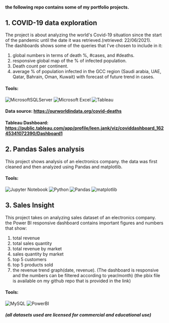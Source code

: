 #### the following repo contains some of my portfolio projects.

## 1. COVID-19 data exploration
The project is about analyzing the world's Covid-19 situation since the start of the pandemic until the date it was retrieved.(retrieved: 22/06/2021).  
The dashboards shows some of the queries that I've chosen to include in it: 
1. global numbers in terms of death %, #cases, and #deaths.
2. responsive global map of the % of infected population.
3. Death count per continent.
4. average % of population infected in the GCC region (Saudi arabia, UAE, Qatar, Bahrain, Oman, Kuwait) with forecast of future trend in cases.
#### Tools:
![MicrosoftSQLServer](https://img.shields.io/badge/Microsoft%20SQL%20Sever-CC2927?style=for-the-badge&logo=microsoft%20sql%20server&logoColor=white)
![Microsoft Excel](https://img.shields.io/badge/Microsoft_Excel-217346?style=for-the-badge&logo=microsoft-excel&logoColor=white)
![Tableau](https://img.shields.io/badge/Tableau-%233780F1.svg?style=for-the-badge&logo=Tableau&logoColor=white)
#### Data source: https://ourworldindata.org/covid-deaths
#### Tableau Dashboard: https://public.tableau.com/app/profile/leen.jank/viz/coviddashboard_16245341072390/Dashboard1
 
</p>


## 2. Pandas Sales analysis 
This project shows analysis of an electronics company. the data was first cleaned and then analyzed using Pandas and matplotlib.
#### Tools: 
![Jupyter Notebook](https://img.shields.io/badge/jupyter-%23FA0F00.svg?style=for-the-badge&logo=jupyter&logoColor=white)
![Python](https://img.shields.io/badge/python-%2314354C.svg?style=for-the-badge&logo=python&logoColor=white)
![Pandas](https://img.shields.io/badge/pandas-%23150458.svg?style=for-the-badge&logo=pandas&logoColor=white)
![matplotlib](https://img.shields.io/badge/matplotlib-%2300599C.svg?style=for-the-badge&logo=matplotlib&logoColor=white)



## 3. Sales Insight
This project takes on analyzing sales dataset of an electronics company.
the Power BI responsive dashboard contains important figures and numbers that show: 
1. total revenue
2. total sales quantity 
3. total revenue by market
4. sales quantity by market
5. top 5 customers
6. top 5 products sold
7. the revenue trend graph(date, revenue). 
(The dashboard is responsive and the numbers can be filtered according to year/month)
(the pbix file is available on my github repo that is provided in the link)
#### Tools: 
![MySQL](https://img.shields.io/badge/mysql-%2300f.svg?style=for-the-badge&logo=mysql&logoColor=white)
![PowerBI](https://img.shields.io/badge/Power_BI-FCC624?style=for-the-badge&logo=Power-BI&logoColor=black)





##### (all datasets used are licensed for commercial and educational use)

